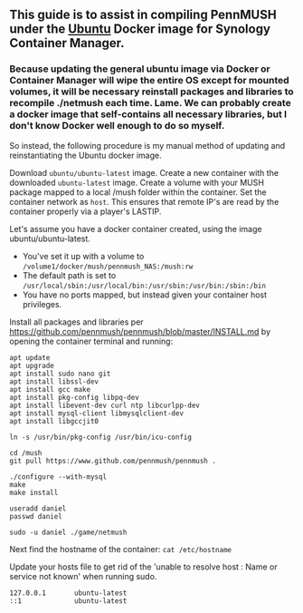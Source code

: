 ## This guide is to assist in compiling PennMUSH under the [Ubuntu](https://hub.docker.com/_/ubuntu) Docker image for Synology Container Manager.
### Because updating the general ubuntu image via Docker or Container Manager will wipe the entire OS except for mounted volumes, it will be necessary reinstall packages and libraries to recompile ./netmush each time. Lame. We can probably create a docker image that self-contains all necessary libraries, but I don't know Docker well enough to do so myself.

So instead, the following procedure is my manual method of updating and reinstantiating the Ubuntu docker image.

Download `ubuntu/ubuntu-latest` image.
Create a new container with the downloaded `ubuntu-latest` image.
Create a volume with your MUSH package mapped to a local /mush folder within the container.
Set the container network as `host`. This ensures that remote IP's are read by the container properly via a player's LASTIP.

Let's assume you have a docker container created, using the image ubuntu/ubuntu-latest.

- You've set it up with a volume to `/volume1/docker/mush/pennmush_NAS:/mush:rw`
- The default path is set to `/usr/local/sbin:/usr/local/bin:/usr/sbin:/usr/bin:/sbin:/bin`
- You have no ports mapped, but instead given your container host privileges.

Install all packages and libraries per https://github.com/pennmush/pennmush/blob/master/INSTALL.md by opening the container terminal and running:
```
apt update
apt upgrade
apt install sudo nano git
apt install libssl-dev
apt install gcc make
apt install pkg-config libpq-dev
apt install libevent-dev curl ntp libcurlpp-dev
apt install mysql-client libmysqlclient-dev
apt install libgccjit0

ln -s /usr/bin/pkg-config /usr/bin/icu-config

cd /mush
git pull https://www.github.com/pennmush/pennmush .

./configure --with-mysql
make
make install

useradd daniel
passwd daniel

sudo -u daniel ./game/netmush
```

Next find the hostname of the container:
`cat /etc/hostname`

Update your hosts file to get rid of the 'unable to resolve host <hostname>: Name or service not known' when running sudo.
```
127.0.0.1       ubuntu-latest
::1             ubuntu-latest
```
